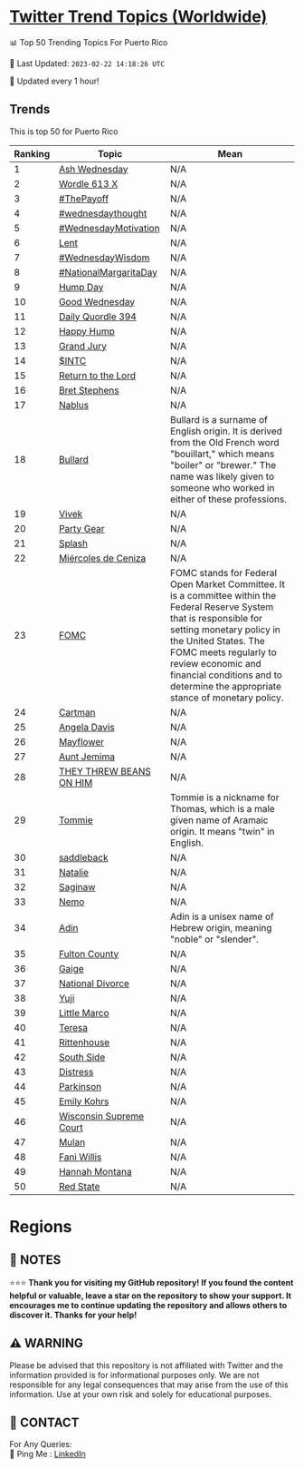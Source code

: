 [Twitter Trend Topics (Worldwide)](https://github.com/ErcinDedeoglu/Twitter-Trend-Topics)
==========


📊 Top 50 Trending Topics For Puerto Rico

📆 Last Updated: `2023-02-22 14:18:26 UTC`

🔧 Updated every 1 hour!


## Trends

This is top 50 for Puerto Rico

| Ranking | Topic | Mean |
| ------- | ------------ | ------------ |
| 1 | [Ash Wednesday](http://twitter.com/search?q=Ash+Wednesday) | N/A |
| 2 | [Wordle 613 X](http://twitter.com/search?q=Wordle+613+X) | N/A |
| 3 | [#ThePayoff](http://twitter.com/search?q=%23ThePayoff) | N/A |
| 4 | [#wednesdaythought](http://twitter.com/search?q=%23wednesdaythought) | N/A |
| 5 | [#WednesdayMotivation](http://twitter.com/search?q=%23WednesdayMotivation) | N/A |
| 6 | [Lent](http://twitter.com/search?q=Lent) | N/A |
| 7 | [#WednesdayWisdom](http://twitter.com/search?q=%23WednesdayWisdom) | N/A |
| 8 | [#NationalMargaritaDay](http://twitter.com/search?q=%23NationalMargaritaDay) | N/A |
| 9 | [Hump Day](http://twitter.com/search?q=Hump+Day) | N/A |
| 10 | [Good Wednesday](http://twitter.com/search?q=Good+Wednesday) | N/A |
| 11 | [Daily Quordle 394](http://twitter.com/search?q=Daily+Quordle+394) | N/A |
| 12 | [Happy Hump](http://twitter.com/search?q=Happy+Hump) | N/A |
| 13 | [Grand Jury](http://twitter.com/search?q=Grand+Jury) | N/A |
| 14 | [$INTC](http://twitter.com/search?q=%24INTC) | N/A |
| 15 | [Return to the Lord](http://twitter.com/search?q=Return+to+the+Lord) | N/A |
| 16 | [Bret Stephens](http://twitter.com/search?q=Bret+Stephens) | N/A |
| 17 | [Nablus](http://twitter.com/search?q=Nablus) | N/A |
| 18 | [Bullard](http://twitter.com/search?q=Bullard) | Bullard is a surname of English origin. It is derived from the Old French word "bouillart," which means "boiler" or "brewer." The name was likely given to someone who worked in either of these professions. |
| 19 | [Vivek](http://twitter.com/search?q=Vivek) | N/A |
| 20 | [Party Gear](http://twitter.com/search?q=Party+Gear) | N/A |
| 21 | [Splash](http://twitter.com/search?q=Splash) | N/A |
| 22 | [Miércoles de Ceniza](http://twitter.com/search?q=Mi%c3%a9rcoles+de+Ceniza) | N/A |
| 23 | [FOMC](http://twitter.com/search?q=FOMC) | FOMC stands for Federal Open Market Committee. It is a committee within the Federal Reserve System that is responsible for setting monetary policy in the United States. The FOMC meets regularly to review economic and financial conditions and to determine the appropriate stance of monetary policy. |
| 24 | [Cartman](http://twitter.com/search?q=Cartman) | N/A |
| 25 | [Angela Davis](http://twitter.com/search?q=Angela+Davis) | N/A |
| 26 | [Mayflower](http://twitter.com/search?q=Mayflower) | N/A |
| 27 | [Aunt Jemima](http://twitter.com/search?q=Aunt+Jemima) | N/A |
| 28 | [THEY THREW BEANS ON HIM](http://twitter.com/search?q=THEY+THREW+BEANS+ON+HIM) | N/A |
| 29 | [Tommie](http://twitter.com/search?q=Tommie) | Tommie is a nickname for Thomas, which is a male given name of Aramaic origin. It means "twin" in English. |
| 30 | [saddleback](http://twitter.com/search?q=saddleback) | N/A |
| 31 | [Natalie](http://twitter.com/search?q=Natalie) | N/A |
| 32 | [Saginaw](http://twitter.com/search?q=Saginaw) | N/A |
| 33 | [Nemo](http://twitter.com/search?q=Nemo) | N/A |
| 34 | [Adin](http://twitter.com/search?q=Adin) | Adin is a unisex name of Hebrew origin, meaning "noble" or "slender". |
| 35 | [Fulton County](http://twitter.com/search?q=Fulton+County) | N/A |
| 36 | [Gaige](http://twitter.com/search?q=Gaige) | N/A |
| 37 | [National Divorce](http://twitter.com/search?q=National+Divorce) | N/A |
| 38 | [Yuji](http://twitter.com/search?q=Yuji) | N/A |
| 39 | [Little Marco](http://twitter.com/search?q=Little+Marco) | N/A |
| 40 | [Teresa](http://twitter.com/search?q=Teresa) | N/A |
| 41 | [Rittenhouse](http://twitter.com/search?q=Rittenhouse) | N/A |
| 42 | [South Side](http://twitter.com/search?q=South+Side) | N/A |
| 43 | [Distress](http://twitter.com/search?q=Distress) | N/A |
| 44 | [Parkinson](http://twitter.com/search?q=Parkinson) | N/A |
| 45 | [Emily Kohrs](http://twitter.com/search?q=Emily+Kohrs) | N/A |
| 46 | [Wisconsin Supreme Court](http://twitter.com/search?q=Wisconsin+Supreme+Court) | N/A |
| 47 | [Mulan](http://twitter.com/search?q=Mulan) | N/A |
| 48 | [Fani Willis](http://twitter.com/search?q=Fani+Willis) | N/A |
| 49 | [Hannah Montana](http://twitter.com/search?q=Hannah+Montana) | N/A |
| 50 | [Red State](http://twitter.com/search?q=Red+State) | N/A |



# Regions




## 📝 NOTES

⭐⭐⭐ **Thank you for visiting my GitHub repository! If you found the content helpful or valuable, leave a star on the repository to show your support. It encourages me to continue updating the repository and allows others to discover it. Thanks for your help!**


## ⚠️ WARNING

Please be advised that this repository is not affiliated with Twitter and the information provided is for informational purposes only. We are not responsible for any legal consequences that may arise from the use of this information. Use at your own risk and solely for educational purposes.


## 📨 CONTACT

 For Any Queries:  
            🏓 Ping Me : [LinkedIn](https://www.linkedin.com/in/ercindedeoglu/)

